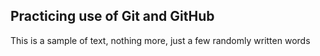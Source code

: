 ## Practicing use of Git and GitHub

This is a sample of text, nothing more, just a few randomly written words